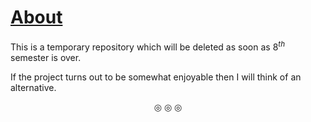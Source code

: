 # <ins>About</ins>

This is a temporary repository which will be deleted as soon as $8^{th}$ semester is over.

If the project turns out to be somewhat enjoyable then I will think of an alternative.

<p align = "center">
&#9678; &#9678; &#9678;
</p>
